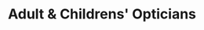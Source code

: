---
title: "Adult & Childrens' Opticians"
url: /cardiff/adult-and-childrens-opticians/
shop: optician
---